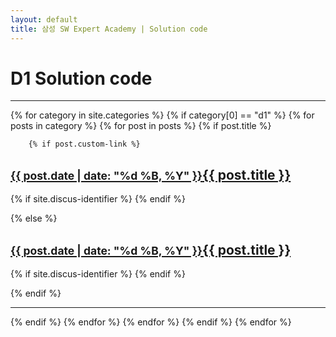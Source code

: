 ```yaml
---
layout: default
title: 삼성 SW Expert Academy | Solution code
---
```


<h1>D1 Solution code</h1>
<hr/>

{% for category in site.categories %}
{% if category[0] == "d1" %}
    {% for posts in category %}
    {% for post in posts %}
{% if post.title %}

		{% if post.custom-link %}
<h2><a href="{{ post.custom-link }}"><small>{{ post.date | date: "%d %B, %Y" }}</small>{{ post.title }}</a></h2>

{% if site.discus-identifier %}
 <a href="{{ site.url }}{{ site.baseurl }}{{ post.url }}#disqus_thread" data-disqus-identifier="{{ post.id }}"></a>
{% endif %}

{% else %}
<h2><a href="{{ post.url }}"><small>{{ post.date | date: "%d %B, %Y" }}</small>{{ post.title }}</a></h2>

{% if site.discus-identifier %}
 <a href="{{ site.url }}{{ site.baseurl }}{{ post.url }}#disqus_thread" data-disqus-identifier="{{ post.id }}"></a>
{% endif %}

{% endif %}
<hr/>

{% endif %}
   {% endfor %}
   {% endfor %}
{% endif %}
{% endfor %}